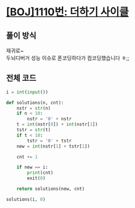# [[BOJ]1110번: 더하기 사이클](https://www.acmicpc.net/problem/1110)
## 풀이 방식
재귀로~  
두뇌디버거 성능 이슈로 폰코딩하다가 컴코딩했습니다 ㅎ;;  

## 전체 코드
```python
i = int(input())

def solutions(n, cnt):
    nstr = str(n)
    if n < 10:
        nstr = '0' + nstr
    t = int(nstr[0]) + int(nstr[1])
    tstr = str(t)
    if t < 10:
        tstr = '0' + tstr
    new = int(nstr[1] + tstr[1])

    cnt += 1

    if new == i:
        print(cnt)
        exit(0)

    return solutions(new, cnt)

solutions(i, 0)
```
